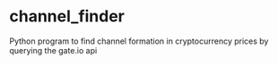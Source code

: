 # channel_finder
Python program to find channel formation in cryptocurrency prices by querying the gate.io api
